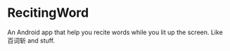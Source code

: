 # RecitingWord
An Android app that help you recite words while you lit up the screen. Like 百词斩 and stuff.
